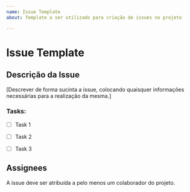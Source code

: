 ```yaml
---
name: Issue Template
about: Template a ser utilizado para criação de issues no projeto

---
```


# Issue Template

## Descrição da Issue
[Descrever de forma sucinta a issue, colocando quaisquer informações necessárias para a realização da mesma.]

### Tasks:
- [ ] Task 1
- [ ] Task 2
- [ ] Task 3


## Assignees
A issue deve ser atribuída a pelo menos um colaborador do projeto.
